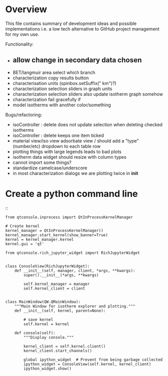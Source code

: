# Overview

This file contains summary of development ideas and possible implementations
i.e. a low tech alternative to GitHub project management for my own use.

Functionality:
 - allow change in secondary data chosen
   -
 - BET/langmuir area select which branch
 - characterization copy results button
 - characterisation units (spinbox.setSuffix(" km")?)
 - characterization selection sliders in graph units
 - characterization selection sliders also update isotherm graph somehow
 - characterization fail gracefully if
 - model isotherms with another color/something

Bugs/refactoring:
- isoController : delete does not update selection when deleting checked isotherms
- isoController : delete keeps one item ticked
- material view/iso view adsorbate view / should add a "type" (number/etc) dropdown to each table row
- plotting things with large legends leads to bad plots
- isotherm data widget should resize with column types
- cannot import some things?
- standardize camelcase/underscore
- in most characterization dialogs we are plotting twice in __init__

# Create a python command line

::

    from qtconsole.inprocess import QtInProcessKernelManager

    # Create kernel
    kernel_manager = QtInProcessKernelManager()
    kernel_manager.start_kernel(show_banner=True)
    kernel = kernel_manager.kernel
    kernel.gui = 'qt'

    from qtconsole.rich_jupyter_widget import RichJupyterWidget


    class ConsoleView(RichJupyterWidget):
        def __init__(self, manager, client, *args, **kwargs):
            super().__init__(*args, **kwargs)

            self.kernel_manager = manager
            self.kernel_client = client


    class MainWindow(QW.QMainWindow):
        """Main Window for isotherm explorer and plotting."""
        def __init__(self, kernel, parent=None):

            # save kernel
            self.kernel = kernel

        def console(self):
            """Display console."""

            kernel_client = self.kernel.client()
            kernel_client.start_channels()

            global ipython_widget  # Prevent from being garbage collected
            ipython_widget = ConsoleView(self.kernel, kernel_client)
            ipython_widget.show()

